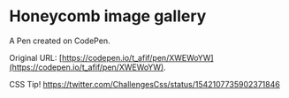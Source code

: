 # Honeycomb image gallery

A Pen created on CodePen.

Original URL: [https://codepen.io/t_afif/pen/XWEWoYW](https://codepen.io/t_afif/pen/XWEWoYW).

CSS Tip!
https://twitter.com/ChallengesCss/status/1542107735902371846